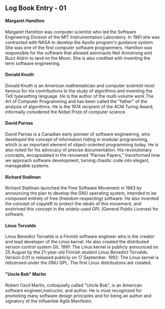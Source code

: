 
## Log Book Entry - 01


#### Margaret Hamilton

Margaret Hamilton was computer scientist who led the Software Engineering Division of the MIT Instrumentation Laboratory. In 1961 she was contracted with NASA to develop the Apollo program's guidance system. She was one of the first computer software programmers. Hamilton was responsible for the software that allowed astronauts Neil Armstrong and Buzz Aldrin to land on the Moon. She is also credited with inventing the term software engineering.


#### Donald Knuth

Donald Knuth is an American mathematician and computer scientist most famous for his contributions to the study of algorithms and inventing the TeX typesetting language. He is the author of the multi-volume work The Art of Computer Programming and has been called the "father" of the analysis of algorithms. He is the 1974 recipient of the ACM Turing Award, informally considered the Nobel Prize of computer science.

#### David Parnas

David Parnas is a Canadian early pioneer of software engineering, who developed the concept of information hiding in modular programming, which is an important element of object-oriented programming today. He is also noted for his advocacy of precise documentation. His revolutionary concepts, encapsulated in the renowned “Parnas Papers,” transformed how we approach software development, turning chaotic code into elegant, manageable systems.

#### Richard Stallman

Richard Stallman launched the Free Software Movement in 1983 by announcing the plan to develop the GNU operating system, intended to be composed entirely of free (freedom-respecting) software. He also invented the concept of copyleft to protect the ideals of this movement, and enshrined this concept in the widely-used GPL (General Public License) for software.

#### Linus Torvalds

Linus Benedict Torvalds is a Finnish software engineer who is the creator and lead developer of the Linux kernel. He also created the distributed version control system Git. 1991: The Linux kernel is publicly announced on 25 August by the 21-year-old Finnish student Linus Benedict Torvalds. Version 0.01 is released publicly on 17 September. 1992: The Linux kernel is relicensed under the GNU GPL. The first Linux distributions are created.

#### "Uncle Bob" Martin

Robert Cecil Martin, colloquially called "Uncle Bob", is an American software engineer,instructor, and author. He is most recognized for promoting many software design principles and for being an author and signatory of the influential Agile Manifesto.